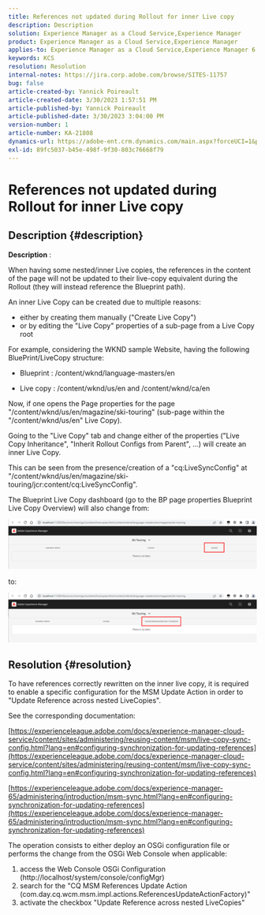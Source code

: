 ```yaml
---
title: References not updated during Rollout for inner Live copy
description: Description
solution: Experience Manager as a Cloud Service,Experience Manager
product: Experience Manager as a Cloud Service,Experience Manager
applies-to: Experience Manager as a Cloud Service,Experience Manager 6.5,Experience Manager
keywords: KCS
resolution: Resolution
internal-notes: https://jira.corp.adobe.com/browse/SITES-11757
bug: false
article-created-by: Yannick Poireault
article-created-date: 3/30/2023 1:57:51 PM
article-published-by: Yannick Poireault
article-published-date: 3/30/2023 3:04:00 PM
version-number: 1
article-number: KA-21808
dynamics-url: https://adobe-ent.crm.dynamics.com/main.aspx?forceUCI=1&pagetype=entityrecord&etn=knowledgearticle&id=458e4dd8-02cf-ed11-b597-6045bd0065b6
exl-id: 89fc5037-b45e-498f-9f30-803c76668f79
---
```

# References not updated during Rollout for inner Live copy

## Description {#description}


<b>Description</b> :

When having some nested/inner Live copies, the references in the content of the page will not be updated to their live-copy equivalent during the Rollout (they will instead reference the Blueprint path).

An inner Live Copy can be created due to multiple reasons:

- either by creating them manually ("Create  Live Copy")
- or by editing the "Live Copy" properties of a sub-page from a Live Copy root




For example, considering the WKND sample Website, having the following BluePrint/LiveCopy structure:

- Blueprint : /content/wknd/language-masters/en

- Live copy : /content/wknd/us/en and /content/wknd/ca/en

Now, if one opens the Page properties for the page "/content/wknd/us/en/magazine/ski-touring" (sub-page within the "/content/wknd/us/en" Live Copy).

Going to the "Live Copy" tab and change either of the properties ("Live Copy Inheritance", "Inherit Rollout Configs from Parent", ...) will create an inner Live Copy.

This can be seen from the presence/creation of a "cq:LiveSyncConfig" at "/content/wknd/us/en/magazine/ski-touring/jcr:content/cq:LiveSyncConfig".

The Blueprint Live Copy dashboard (go to the BP page properties  Blueprint  Live Copy Overview) will also change from:

![](assets/___0028539f-0bcf-ed11-b597-6045bd0065b6___.png)

to:

![](assets/___0328539f-0bcf-ed11-b597-6045bd0065b6___.png)




## Resolution {#resolution}


To have references correctly rewritten on the inner live copy, it is required to enable a specific configuration for the MSM Update Action in order to "Update Reference across nested LiveCopies".

See the corresponding documentation:

[https://experienceleague.adobe.com/docs/experience-manager-cloud-service/content/sites/administering/reusing-content/msm/live-copy-sync-config.html?lang=en#configuring-synchronization-for-updating-references](https://experienceleague.adobe.com/docs/experience-manager-cloud-service/content/sites/administering/reusing-content/msm/live-copy-sync-config.html?lang=en#configuring-synchronization-for-updating-references)

[https://experienceleague.adobe.com/docs/experience-manager-65/administering/introduction/msm-sync.html?lang=en#configuring-synchronization-for-updating-references](https://experienceleague.adobe.com/docs/experience-manager-65/administering/introduction/msm-sync.html?lang=en#configuring-synchronization-for-updating-references)



The operation consists to either deploy an OSGi configuration file or performs the change from the OSGi Web Console when applicable:
1. access the Web Console  OSGi  Configuration (http://localhost/system/console/configMgr)
2. search for the "CQ MSM References Update Action (com.day.cq.wcm.msm.impl.actions.ReferencesUpdateActionFactory)"
3. activate the checkbox "Update Reference across nested LiveCopies"
